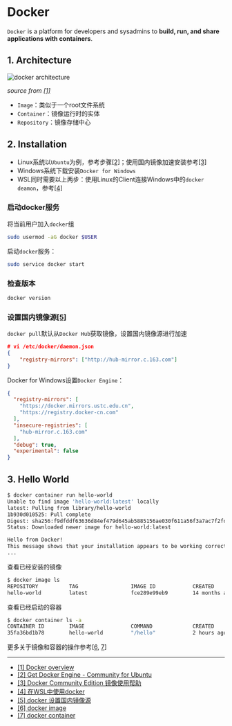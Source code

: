 # Docker

`Docker` is a platform for developers and sysadmins to **build, run, and share applications with containers**.

## 1. Architecture

![docker architecture](https://docs.docker.com/engine/images/architecture.svg)

*source from [[1]](#1)*

- `Image`：类似于一个root文件系统
- `Container`：镜像运行时的实体
- `Repository`：镜像存储中心

## 2. Installation

- Linux系统以`Ubuntu`为例，参考步骤[[2]](#2)；使用国内镜像加速安装参考[[3]](#3)
- Windows系统下载安装`Docker for Windows`
- WSL同时需要以上两步：使用Linux的Client连接Windows中的`docker deamon`，参考[[4]](#4)

### 启动docker服务

将当前用户加入`docker`组

```bash
sudo usermod -aG docker $USER
```
启动`docker`服务：

```bash
sudo service docker start
```

### 检查版本

```bash
docker version
```

### 设置国内镜像源[[5]](#5)

`docker pull`默认从`Docker Hub`获取镜像，设置国内镜像源进行加速

```json
# vi /etc/docker/daemon.json
{
    "registry-mirrors": ["http://hub-mirror.c.163.com"]
}
```

Docker for Windows设置`Docker Engine`：

```json
{
  "registry-mirrors": [
    "https://docker.mirrors.ustc.edu.cn",
    "https://registry.docker-cn.com"
  ],
  "insecure-registries": [
    "hub-mirror.c.163.com"
  ],
  "debug": true,
  "experimental": false
}
```

## 3. Hello World

```bash
$ docker container run hello-world
Unable to find image 'hello-world:latest' locally
latest: Pulling from library/hello-world
1b930d010525: Pull complete
Digest: sha256:f9dfddf63636d84ef479d645ab5885156ae030f611a56f3a7ac7f2fdd86d7e4e
Status: Downloaded newer image for hello-world:latest

Hello from Docker!
This message shows that your installation appears to be working correctly.
...
```

查看已经安装的镜像

```bash
$ docker image ls
REPOSITORY          TAG                 IMAGE ID            CREATED             SIZE
hello-world         latest              fce289e99eb9        14 months ago       1.84kB
```

查看已经启动的容器

```bash
$ docker container ls -a
CONTAINER ID        IMAGE               COMMAND             CREATED             STATUS                     PORTS               NAMES
35fa36bd1b78        hello-world         "/hello"            2 hours ago         Exited (0) 5 minutes ago                       romantic_archimedes
```

更多关于镜像和容器的操作参考[[6](#6), [7](#7)]



---

- [[1] Docker overview](https://docs.docker.com/engine/docker-overview/)<span id='1'></span>
- [[2] Get Docker Engine - Community for Ubuntu](https://docs.docker.com/install/linux/docker-ce/ubuntu/)<span id='2'></span>
- [[3] Docker Community Edition 镜像使用帮助](https://mirror.tuna.tsinghua.edu.cn/help/docker-ce/)<span id='3'></span>
- [[4] 在WSL中使用docker](http://zuyunfei.com/2018/07/06/use-docker-in-wsl/)<span id='4'></span>
- [[5] docker 设置国内镜像源](https://blog.csdn.net/whatday/article/details/86770609)<span id='5'></span>
- [[6] docker image](https://docs.docker.com/engine/reference/commandline/image/)<span id='6'></span>
- [[7] docker container](https://docs.docker.com/engine/reference/commandline/container/)<span id='7'></span>